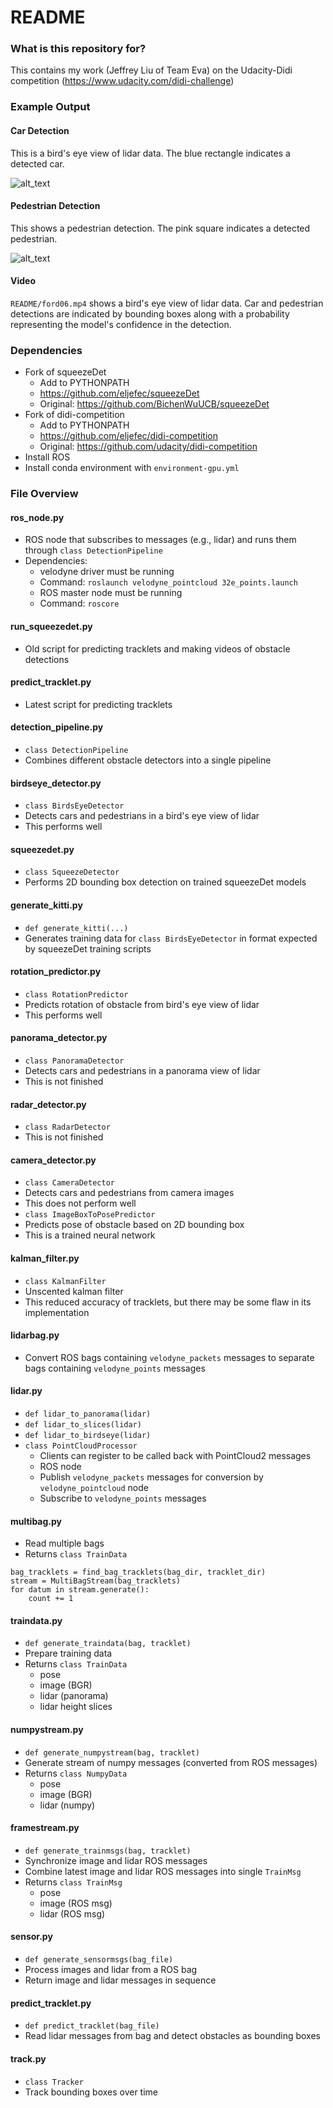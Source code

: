 # README #

### What is this repository for? ###

This contains my work (Jeffrey Liu of Team Eva) on the Udacity-Didi competition (https://www.udacity.com/didi-challenge)

### Example Output

[//]: # (Image References)

[car_detection]: ./README/car_detection.png "Car Detection"
[ped_detection]: ./README/ped_detection.png "Pedestrian Detection"

#### Car Detection

This is a bird's eye view of lidar data. The blue rectangle indicates a detected car.

![alt_text][car_detection]

#### Pedestrian Detection

This shows a pedestrian detection. The pink square indicates a detected pedestrian.

![alt_text][ped_detection]

#### Video

`README/ford06.mp4` shows a bird's eye view of lidar data. Car and pedestrian detections are indicated by bounding boxes along with a probability representing the model's confidence in the detection.

### Dependencies

- Fork of squeezeDet
    - Add to PYTHONPATH
    - https://github.com/eljefec/squeezeDet
    - Original: https://github.com/BichenWuUCB/squeezeDet
- Fork of didi-competition
    - Add to PYTHONPATH
    - https://github.com/eljefec/didi-competition
    - Original: https://github.com/udacity/didi-competition
- Install ROS
- Install conda environment with `environment-gpu.yml`

### File Overview

#### ros_node.py
- ROS node that subscribes to messages (e.g., lidar) and runs them through `class DetectionPipeline`
- Dependencies:
    - velodyne driver must be running
    - Command: `roslaunch velodyne_pointcloud 32e_points.launch`
    - ROS master node must be running
    - Command: `roscore`
#### run_squeezedet.py
- Old script for predicting tracklets and making videos of obstacle detections
#### predict_tracklet.py
- Latest script for predicting tracklets
#### detection_pipeline.py
- `class DetectionPipeline`
- Combines different obstacle detectors into a single pipeline
#### birdseye_detector.py
- `class BirdsEyeDetector`
- Detects cars and pedestrians in a bird's eye view of lidar
- This performs well
#### squeezedet.py
- `class SqueezeDetector`
- Performs 2D bounding box detection on trained squeezeDet models
#### generate_kitti.py
- `def generate_kitti(...)`
- Generates training data for `class BirdsEyeDetector` in format expected by squeezeDet training scripts
#### rotation_predictor.py
- `class RotationPredictor`
- Predicts rotation of obstacle from bird's eye view of lidar
- This performs well
#### panorama_detector.py
- `class PanoramaDetector`
- Detects cars and pedestrians in a panorama view of lidar
- This is not finished
#### radar_detector.py
- `class RadarDetector`
- This is not finished
#### camera_detector.py
- `class CameraDetector`
- Detects cars and pedestrians from camera images
- This does not perform well
- `class ImageBoxToPosePredictor`
- Predicts pose of obstacle based on 2D bounding box
- This is a trained neural network
#### kalman_filter.py
- `class KalmanFilter`
- Unscented kalman filter
- This reduced accuracy of tracklets, but there may be some flaw in its implementation
#### lidarbag.py
- Convert ROS bags containing `velodyne_packets` messages to separate bags containing `velodyne_points` messages
#### lidar.py
- `def lidar_to_panorama(lidar)`
- `def lidar_to_slices(lidar)`
- `def lidar_to_birdseye(lidar)`
- `class PointCloudProcessor`
    - Clients can register to be called back with PointCloud2 messages
    - ROS node
    - Publish `velodyne_packets` messages for conversion by `velodyne_pointcloud` node
    - Subscribe to `velodyne_points` messages
#### multibag.py
- Read multiple bags
- Returns `class TrainData`
```
bag_tracklets = find_bag_tracklets(bag_dir, tracklet_dir)
stream = MultiBagStream(bag_tracklets)
for datum in stream.generate():
    count += 1
```
#### traindata.py
- `def generate_traindata(bag, tracklet)`
- Prepare training data
- Returns `class TrainData`
    - pose
    - image (BGR)
    - lidar (panorama)
    - lidar height slices
#### numpystream.py
- `def generate_numpystream(bag, tracklet)`
- Generate stream of numpy messages (converted from ROS messages)
- Returns `class NumpyData`
    - pose
    - image (BGR)
    - lidar (numpy)
#### framestream.py
- `def generate_trainmsgs(bag, tracklet)`
- Synchronize image and lidar ROS messages
- Combine latest image and lidar ROS messages into single `TrainMsg`
- Returns `class TrainMsg`
    - pose
    - image (ROS msg)
    - lidar (ROS msg)
#### sensor.py
- `def generate_sensormsgs(bag_file)`
- Process images and lidar from a ROS bag
- Return image and lidar messages in sequence
#### predict_tracklet.py
- `def predict_tracklet(bag_file)`
- Read lidar messages from bag and detect obstacles as bounding boxes
#### track.py
- `class Tracker`
- Track bounding boxes over time
